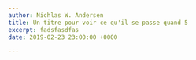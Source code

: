 ```yaml
---
author: Nichlas W. Andersen
title: Un titre pour voir ce qu'il se passe quand 5
excerpt: fadsfasdfas
date: 2019-02-23 23:00:00 +0000

---
```

